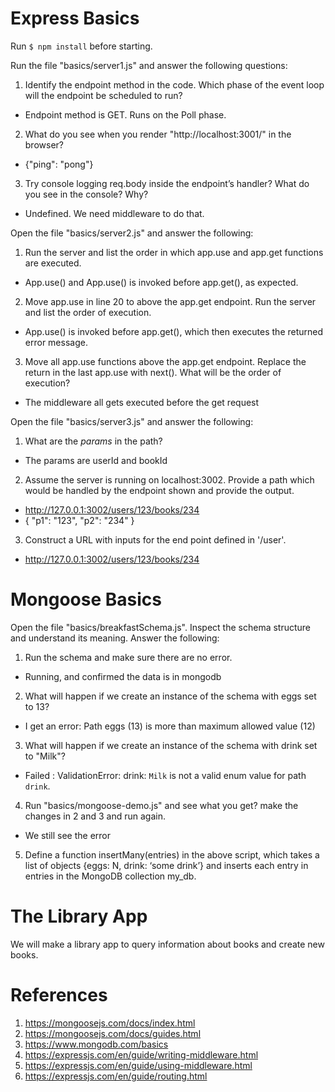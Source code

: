 # Express Basics

Run `$ npm install` before starting.

Run the file "basics/server1.js" and answer the following questions:

1. Identify the endpoint method in the code. Which phase of the event loop will the endpoint be scheduled to run?
- Endpoint method is GET. Runs on the Poll phase.
2. What do you see when you render "http://localhost:3001/" in the browser?
- {"ping": "pong"}
3. Try console logging req.body inside the endpoint’s handler? What do you see in the console? Why?
- Undefined. We need middleware to do that.

Open the file "basics/server2.js" and answer the following:

1. Run the server and list the order in which app.use and app.get functions are executed.
- App.use() and App.use() is invoked before app.get(), as expected. 
2. Move app.use in line 20 to above the app.get endpoint. Run the server and list the order of execution.
- App.use() is invoked before app.get(), which then executes the returned error message.
3. Move all app.use functions above the app.get endpoint. Replace the return in the last app.use with next(). What will be the order of execution?
- The middleware all gets executed before the get request

Open the file "basics/server3.js" and answer the following:

1. What are the *params* in the path?
- The params are userId and bookId
2. Assume the server is running on localhost:3002. Provide a path which would be handled by the endpoint shown and provide the output.
- http://127.0.0.1:3002/users/123/books/234
- {
  "p1": "123",
  "p2": "234"
  }
3. Construct a URL with inputs for the end point defined in '/user'. 
- http://127.0.0.1:3002/users/123/books/234

# Mongoose Basics

Open the file "basics/breakfastSchema.js". Inspect the schema structure and understand its meaning. Answer the following:

1. Run the schema and make sure there are no error.
- Running, and confirmed the data is in mongodb
2. What will happen if we create an instance of the schema with eggs set to 13?
- I get an error: Path eggs (13) is more than maximum allowed value (12)
3. What will happen if we create an instance of the schema with drink set to "Milk"?
- Failed : ValidationError: drink: `Milk` is not a valid enum value for path `drink`.
4. Run "basics/mongoose-demo.js" and see what you get? make the changes in 2 and 3 and run again.
- We still see the error
5. Define a function insertMany(entries) in the above script, which takes a list of objects {eggs: N, drink: ‘some drink’} and inserts each entry in entries in the MongoDB collection my_db.

# The Library App

We will make a library app to query information about books and create new books.

# References

1. https://mongoosejs.com/docs/index.html
2. https://mongoosejs.com/docs/guides.html
3. https://www.mongodb.com/basics 
4. https://expressjs.com/en/guide/writing-middleware.html
5. https://expressjs.com/en/guide/using-middleware.html
6. https://expressjs.com/en/guide/routing.html